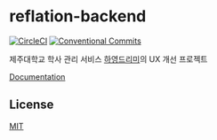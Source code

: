 # reflation-backend

[![CircleCI](https://circleci.com/gh/reflation/backend.svg?style=svg)](https://circleci.com/gh/reflation/backend)
[![Conventional Commits](https://img.shields.io/badge/Conventional%20Commits-1.0.0-yellow?style=flat-square)](https://www.conventionalcommits.org/)

제주대학교 학사 관리 서비스 [하영드리미](https://dreamy.jejunu.ac.kr/)의 UX 개선 프로젝트

[Documentation](https://x86chi.gitbook.io/reflation)

## License

[MIT](./LICENSE)
